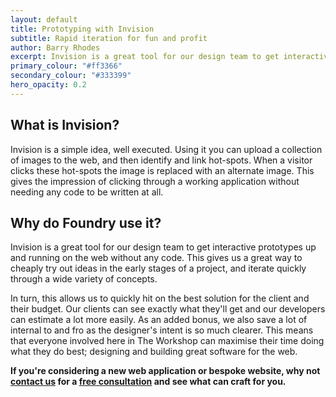 ```yaml
---
layout: default
title: Prototyping with Invision
subtitle: Rapid iteration for fun and profit
author: Barry Rhodes
excerpt: Invision is a great tool for our design team to get interactive prototypes up and running on the web without any code. This gives us a great way to cheaply try out ideas in the early stages of a project.
primary_colour: "#ff3366"
secondary_colour: "#333399"
hero_opacity: 0.2
---
```

## What is Invision?

Invision is a simple idea, well executed. Using it you can upload a collection of images to the web, and then identify and link hot-spots. When a visitor clicks these hot-spots the image is replaced with an alternate image. This gives the impression of clicking through a working application without needing any code to be written at all.

## Why do Foundry use it?

Invision is a great tool for our design team to get interactive prototypes up and running on the web without any code. This gives us a great way to cheaply try out ideas in the early stages of a project, and iterate quickly through a wide variety of concepts.

In turn, this allows us to quickly hit on the best solution for the client and their budget. Our clients can see exactly what they'll get and our developers can estimate a lot more easily. As an added bonus, we also save a lot of internal to and fro as the designer's intent is so much clearer. This means that everyone involved here in The Workshop can maximise their time doing what they do best; designing and building great software for the web.

**If you're considering a new web application or bespoke website, why not [contact us](/contact/) for a [free consultation](/the-project-process/) and see what can craft for you.**